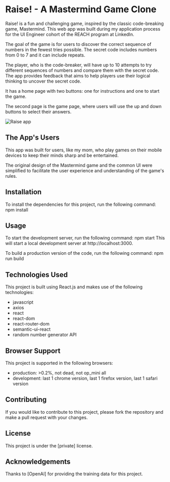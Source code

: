 # Raise! - A Mastermind Game Clone

Raise! is a fun and challenging game, inspired by the classic code-breaking game, Mastermind. This web app was built during my application process for the UI Engineer cohort of the REACH program at LinkedIn.

The goal of the game is for users to discover the correct sequence of numbers in the fewest tries possible. The secret code includes numbers from 0 to 7 and it can include repeats.

The player, who is the code-breaker, will have up to 10 attempts to try different sequences of numbers and compare them with the secret code. The app provides feedback that aims to help players use their logical thinking to uncover the secret code.

It has a home page with two buttons: one for instructions and one to start the game.

The second page is the game page, where users will use the up and down buttons to select their answers.

![Raise app](https://user-images.githubusercontent.com/69801600/213645503-a2a36626-ec67-40fb-8c19-0f818950016d.png)
![]()

## The App's Users

This app was built for users, like my mom, who play games on their mobile devices to keep their minds sharp and be entertained.

The original design of the Mastermind game and the common UI were simplified to facilitate the user experience and understanding of the game's rules.

## Installation

To install the dependencies for this project, run the following command:
npm install

## Usage

To start the development server, run the following command:
npm start
This will start a local development server at http://localhost:3000.

To build a production version of the code, run the following command:
npm run build

## Technologies Used

This project is built using React.js and makes use of the following technologies:

- javascript
- axios
- react
- react-dom
- react-router-dom
- semantic-ui-react
- random number generator API

## Browser Support

This project is supported in the following browsers:

- production: >0.2%, not dead, not op_mini all
- development: last 1 chrome version, last 1 firefox version, last 1 safari version

## Contributing

If you would like to contribute to this project, please fork the repository and make a pull request with your changes.

## License

This project is under the [private] license.

## Acknowledgements

Thanks to [OpenAI] for providing the training data for this project.
